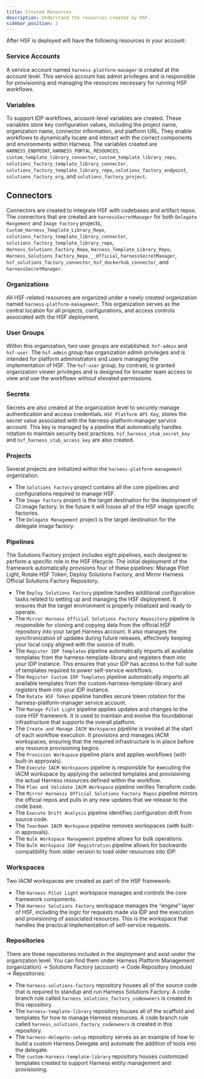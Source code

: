```yaml
---
title: Created Resources
description: Understand the resources created by HSF.
sidebar_position: 2
---
```


After HSF is deployed will have the following resources in your account:

### Service Accounts
A service account named `harness-platform-manager` is created at the account level. This service account has admin privileges and is responsible for provisioning and managing the resources necessary for running HSF workflows.

### Variables
To support IDP workflows, account-level variables are created. These variables store key configuration values, including the project name, organization name, connector information, and platform URL. They enable workflows to dynamically locate and interact with the correct components and environments within Harness. The variables created are `HARNESS_ENDPOINT`, `HARNESS_PORTAL_RESOURCES`, `custom_template_library_connector`, `custom_template_library_repo`, `solutions_factory_template_library_connector`, `solutions_factory_template_library_repo`, `solutions_factory_endpoint`, `solutions_factory_org`, and `solutions_factory_project`.

## Connectors
Connectors are created to integrate HSF with codebases and artifact repos. The connectors that are created are `harnessSecretManager` for both `Delegate Mangement` and `Image Factory` projects, `Custom_Harness_Template_Library_Repo`, `solutions_factory_template_library_connector`, `solutions_factory_template_library_repo`, `Harness_Solutions_Factory_Repo`, `Harness_Template_Library_Repo`, `Harness_Solutions_Factory_Repo___Official`, `harnessSecretManager`, `hsf_solutions_factory_connector`, `hsf_dockerhub_connector`, and `harnessSecretManager`.

### Organizations
All HSF-related resources are organized under a newly created organization named `harness-platform-management`. This organization serves as the central location for all projects, configurations, and access controls associated with the HSF deployment.

### User Groups
Within this organization, two user groups are established: `hsf-admin` and `hsf-user`. The `hsf-admin` group has organization admin privileges and is intended for platform administrators and users managing the implementation of HSF. The `hsf-user` group, by contrast, is granted organization viewer privileges and is designed for broader team access to view and use the workflows without elevated permissions.

### Secrets
Secrets are also created at the organization level to securely manage authentication and access credentials. `HSF Platform API Key`, stores the secret value associated with the harness-platform-manager service account. This key is managed by a pipeline that automatically handles rotation to maintain security best practices. `hsf_harness_stub_secret_key` and `hsf_harness_stub_access_key` are also created.

### Projects
Several projects are initialized within the `harness-platform-management` organization. 
- The `Solutions Factory` project contains all the core pipelines and configurations required to manage HSF.
- The `Image Factory` project is the target destination for the deployment of CI image factory. In the future it will house all of the HSF image specific factories. 
- The `Delegate Management` project is the target destination for the delegate image factory. 

### Pipelines
The Solutions Factory project includes eight pipelines, each designed to perform a specific role in the HSF lifecycle. The initial deployment of the framework automatically provisions four of these pipelines: Manage Pilot Light, Rotate HSF Token, Deploy Solutions Factory, and Mirror Harness Official Solutions Factory Repository.
- The `Deploy Solutions Factory` pipeline handles additional configuration tasks related to setting up and managing the HSF deployment. It ensures that the target environment is properly initialized and ready to operate.
- The `Mirror Harness Official Solutions Factory Repository` pipeline is responsible for cloning and copying data from the official HSF repository into your target Harness account. It also manages the synchronization of updates during future releases, effectively keeping your local copy aligned with the source of truth.
- The `Register IDP Templates` pipeline automatically imports all available templates from the harness-template-library and registers them into your IDP instance. This ensures that your IDP has access to the full suite of templates required to power self-service workflows.
- The `Register Custom IDP Templates` pipeline automatically imports all available templates from the custom-harness-template-library and registers them into your IDP instance.
- The `Rotate HSF Token` pipeline handles secure token rotation for the harness-platform-manager service account. 
- The `Manage Pilot Light` pipeline applies updates and changes to the core HSF framework. It is used to maintain and evolve the foundational infrastructure that supports the overall platform.
- The `Create and Manage IACM Workspaces` pipeline is invoked at the start of each workflow execution. It provisions and manages IACM workspaces, ensuring that the required infrastructure is in place before any resource provisioning begins.
- The `Provision Workspace` pipeline plans and applies workflows (with built-in approvals).
- The `Execute IACM Workspaces` pipeline is responsible for executing the IACM workspace by applying the selected templates and provisioning the actual Harness resources defined within the workflow.
- The `Plan and Validate IACM Workspace` pipeline verifies Terraform code.
- The `Mirror Harnesss Official Solutions Factory Repos` pipeline mirrors the official repos and pulls in any new updates that we release to the code base.
- The `Execute Drift Analysis` pipeline identifies configuration drift from source code.
- The `Teardown IACM Workspace` pipeline removes workspaces (with built-in approvals).
- The `Bulk Workspace Management` pipeline allows for bulk operations.
- The `Bulk Workspace IDP Registration` pipeline allows for backwards compatibility from older version to load older resources into IDP.

### Workspaces 
Two IACM workspaces are created as part of the HSF framework:
- The `Harness Pilot Light` workspace manages and controls the core framework components. 
- The `Harness Solutions Factory` workspace manages the “engine” layer of HSF, including the logic for requests made via IDP and the execution and provisioning of associated resources. This is the workspace that handles the practical implementation of self-service requests.

### Repositories
There are three repositories included in the deployment and exist under the organization level. You can find them under Harness Platform Management (organization) → Solutions Factory (account) → Code Repository (module) → Repositories:
- The `harness-solutions-factory` repository houses all of the source code that is required to standup and run Harness Solutions Factory. A code branch rule called `harness_solutions_factory_codeowners` is created in this repository.
- The `harness-template-library` repository houses all of the scaffold and templates for how to manage Harness resources. A code branch rule called `harness_solutions_factory_codeowners` is created in this repository.
- The `harness-delegate-setup` repository serves as an example of how to build a custom Harness Delegate and automate the addition of tools into the delegate.
- The `custom-harness-template-library` repository houses customized templates created to support Harness entity management and provisioning.